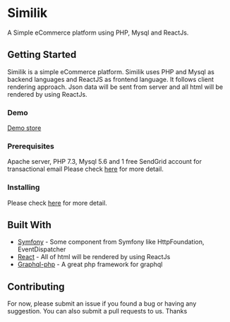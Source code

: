 # Similik

A Simple eCommerce platform using PHP, Mysql and ReactJs.

## Getting Started

Similik is a simple eCommerce platform. Similik uses PHP and Mysql as backend languages and ReactJS as frontend language.
It follows client rendering approach. Json data will be sent from server and all html will be rendered by using ReactJs. 

### Demo
[Demo store](http://demo.similik.com/)

### Prerequisites

Apache server, PHP 7.3, Mysql 5.6 and 1 free SendGrid account for transactional email
Please check [here](https://www.similik.com/document/system-prerequisites/) for more detail.

### Installing

Please check [here](https://www.similik.com/document/installation-guide/) for more detail.


## Built With

* [Symfony](https://github.com/symfony/symfony/) - Some component from Symfony like HttpFoundation, EventDispatcher
* [React](https://github.com/facebook/react/) - All of html will be rendered by using ReactJs
* [Graphql-php](https://github.com/webonyx/graphql-php/) - A great php framework for graphql

## Contributing
For now, please submit an issue if you found a bug or having any suggestion. You can also submit a pull requests to us. Thanks